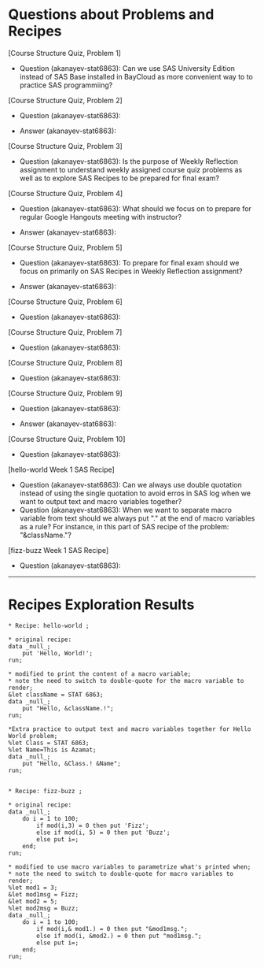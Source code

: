 # Questions about Problems and Recipes



[Course Structure Quiz, Problem 1]
* Question (akanayev-stat6863): Can we use SAS University Edition instead of SAS Base installed in BayCloud as more convenient way to  to practice SAS programmiing?



[Course Structure Quiz, Problem 2]
* Question (akanayev-stat6863): 
- Answer (akanayev-stat6863): 



[Course Structure Quiz, Problem 3]
* Question (akanayev-stat6863): Is the purpose of Weekly Reflection assignment to understand weekly assigned course quiz problems as well as to explore SAS Recipes to be prepared for final exam?



[Course Structure Quiz, Problem 4]
* Question (akanayev-stat6863): What should we focus on to prepare for regular Google Hangouts meeting with instructor? 
- Answer (akanayev-stat6863): 



[Course Structure Quiz, Problem 5]
* Question (akanayev-stat6863): To prepare for final exam should we focus on primarily on SAS Recipes in Weekly Reflection assignment?
- Answer (akanayev-stat6863): 



[Course Structure Quiz, Problem 6]
* Question (akanayev-stat6863): 



[Course Structure Quiz, Problem 7]
* Question (akanayev-stat6863): 



[Course Structure Quiz, Problem 8]
* Question (akanayev-stat6863): 



[Course Structure Quiz, Problem 9]
* Question (akanayev-stat6863): 
- Answer (akanayev-stat6863): 



[Course Structure Quiz, Problem 10]
* Question (akanayev-stat6863): 



[hello-world Week 1 SAS Recipe]
* Question (akanayev-stat6863): Can we always use double quotation instead of using the single quotation to avoid erros in SAS log when we want to output text and macro variables together?
* Question (akanayev-stat6863): When we want to separate macro variable from text should we always put "." at the end of macro variables as a rule? For instance, in this part of SAS recipe of the problem: "&className."?


[fizz-buzz Week 1 SAS Recipe]
* Question (akanayev-stat6863): 



***



# Recipes Exploration Results




```
* Recipe: hello-world ;

* original recipe:
data _null_;
    put 'Hello, World!';
run;

* modified to print the content of a macro variable;
* note the need to switch to double-quote for the macro variable to render;
&let className = STAT 6863;
data _null_;
    put "Hello, &className.!";
run;

*Extra practice to output text and macro variables together for Hello World problem;
%let Class = STAT 6863;
%let Name=This is Azamat;
data _null_;
    put "Hello, &Class.! &Name";
run;


* Recipe: fizz-buzz ;

* original recipe:
data _null_;
    do i = 1 to 100;
        if mod(i,3) = 0 then put 'Fizz';
        else if mod(i, 5) = 0 then put 'Buzz';
        else put i=;
    end;
run;     

* modified to use macro variables to parametrize what's printed when;
* note the need to switch to double-quote for macro variables to render;
%let mod1 = 3;
&let mod1msg = Fizz;
&let mod2 = 5;
%let mod2msg = Buzz;
data _null_;
    do i = 1 to 100;
        if mod(i,& mod1.) = 0 then put "&mod1msg.";
        else if mod(i, &mod2.) = 0 then put "mod1msg.";
        else put i=;
    end;
run;


```


